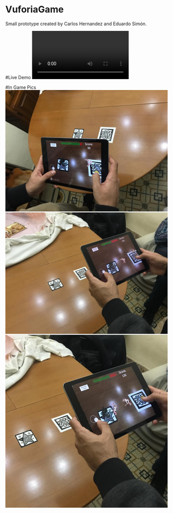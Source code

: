 # VuforiaGame
Small prototype created by Carlos Hernandez and Eduardo Simón.

#Live Demo
![](WhatsApp%20Video%202018-11-01%20at%2020.55.46.mp4)

#In Game Pics
![](WhatsApp%20Image%202018-11-01%20at%2018.36.06.jpeg)
![](WhatsApp%20Image%202018-11-01%20at%2018.36.49.jpeg)
![](WhatsApp%20Image%202018-11-01%20at%2018.37.00.jpeg)
